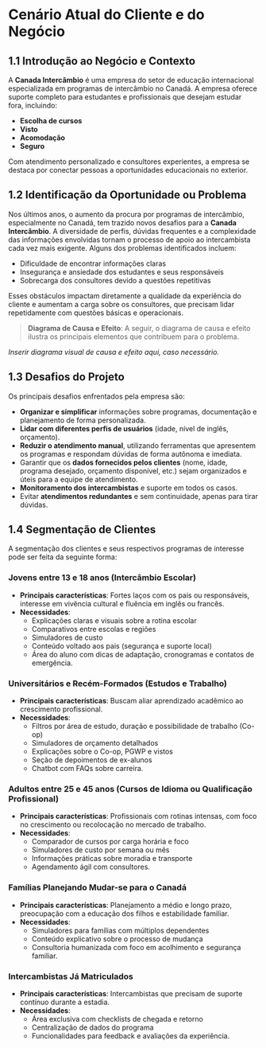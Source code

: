 # Cenário Atual do Cliente e do Negócio

## 1.1 Introdução ao Negócio e Contexto

A **Canada Intercâmbio** é uma empresa do setor de educação internacional especializada em programas de intercâmbio no Canadá. A empresa oferece suporte completo para estudantes e profissionais que desejam estudar fora, incluindo:

- **Escolha de cursos**
- **Visto**
- **Acomodação**
- **Seguro**

Com atendimento personalizado e consultores experientes, a empresa se destaca por conectar pessoas a oportunidades educacionais no exterior.

## 1.2 Identificação da Oportunidade ou Problema

Nos últimos anos, o aumento da procura por programas de intercâmbio, especialmente no Canadá, tem trazido novos desafios para a **Canada Intercâmbio**. A diversidade de perfis, dúvidas frequentes e a complexidade das informações envolvidas tornam o processo de apoio ao intercambista cada vez mais exigente. Alguns dos problemas identificados incluem:

- Dificuldade de encontrar informações claras
- Insegurança e ansiedade dos estudantes e seus responsáveis
- Sobrecarga dos consultores devido a questões repetitivas

Esses obstáculos impactam diretamente a qualidade da experiência do cliente e aumentam a carga sobre os consultores, que precisam lidar repetidamente com questões básicas e operacionais.

> **Diagrama de Causa e Efeito**: A seguir, o diagrama de causa e efeito ilustra os principais elementos que contribuem para o problema.

*Inserir diagrama visual de causa e efeito aqui, caso necessário.*

## 1.3 Desafios do Projeto

Os principais desafios enfrentados pela empresa são:

- **Organizar e simplificar** informações sobre programas, documentação e planejamento de forma personalizada.
- **Lidar com diferentes perfis de usuários** (idade, nível de inglês, orçamento).
- **Reduzir o atendimento manual**, utilizando ferramentas que apresentem os programas e respondam dúvidas de forma autônoma e imediata.
- Garantir que os **dados fornecidos pelos clientes** (nome, idade, programa desejado, orçamento disponível, etc.) sejam organizados e úteis para a equipe de atendimento.
- **Monitoramento dos intercambistas** e suporte em todos os casos.
- Evitar **atendimentos redundantes** e sem continuidade, apenas para tirar dúvidas.

## 1.4 Segmentação de Clientes

A segmentação dos clientes e seus respectivos programas de interesse pode ser feita da seguinte forma:

### Jovens entre 13 e 18 anos (Intercâmbio Escolar)

- **Principais características**: Fortes laços com os pais ou responsáveis, interesse em vivência cultural e fluência em inglês ou francês.
- **Necessidades**:
  - Explicações claras e visuais sobre a rotina escolar
  - Comparativos entre escolas e regiões
  - Simuladores de custo
  - Conteúdo voltado aos pais (segurança e suporte local)
  - Área do aluno com dicas de adaptação, cronogramas e contatos de emergência.

### Universitários e Recém-Formados (Estudos e Trabalho)

- **Principais características**: Buscam aliar aprendizado acadêmico ao crescimento profissional.
- **Necessidades**:
  - Filtros por área de estudo, duração e possibilidade de trabalho (Co-op)
  - Simuladores de orçamento detalhados
  - Explicações sobre o Co-op, PGWP e vistos
  - Seção de depoimentos de ex-alunos
  - Chatbot com FAQs sobre carreira.

### Adultos entre 25 e 45 anos (Cursos de Idioma ou Qualificação Profissional)

- **Principais características**: Profissionais com rotinas intensas, com foco no crescimento ou recolocação no mercado de trabalho.
- **Necessidades**:
  - Comparador de cursos por carga horária e foco
  - Simuladores de custo por semana ou mês
  - Informações práticas sobre moradia e transporte
  - Agendamento ágil com consultores.

### Famílias Planejando Mudar-se para o Canadá

- **Principais características**: Planejamento a médio e longo prazo, preocupação com a educação dos filhos e estabilidade familiar.
- **Necessidades**:
  - Simuladores para famílias com múltiplos dependentes
  - Conteúdo explicativo sobre o processo de mudança
  - Consultoria humanizada com foco em acolhimento e segurança familiar.

### Intercambistas Já Matriculados

- **Principais características**: Intercambistas que precisam de suporte contínuo durante a estadia.
- **Necessidades**:
  - Área exclusiva com checklists de chegada e retorno
  - Centralização de dados do programa
  - Funcionalidades para feedback e avaliações da experiência.
